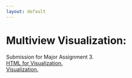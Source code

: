 ```yaml
---
layout: default
---
```



<h1>Multiview Visualization:<br></h1>
Submission for Major Assignment 3.<br>
<a href="https://raw.githubusercontent.com/rohang2504/Week-10-MultiView-part-2/main/Exercise/index.html">HTML for Visualization.<br></a>
<a href="https://rawcdn.githack.com/rohang2504/Week-10-MultiView-part-2/8f8ca6233a058f5dd1e89e76e813a887ac83a9c0/Exercise/index.html">Visualization.<br></a>
